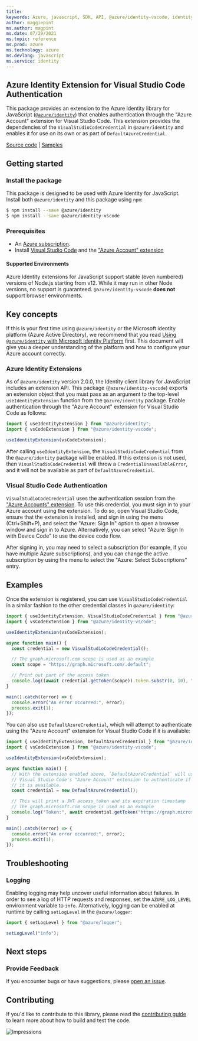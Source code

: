 ```yaml
---
title: 
keywords: Azure, javascript, SDK, API, @azure/identity-vscode, identity
author: maggiepint
ms.author: magpint
ms.date: 07/29/2021
ms.topic: reference
ms.prod: azure
ms.technology: azure
ms.devlang: javascript
ms.service: identity
---
```


## Azure Identity Extension for Visual Studio Code Authentication

This package provides an extension to the Azure Identity library for JavaScript ([`@azure/identity`](https://npmjs.com/package/@azure/identity)) that enables authentication through the "Azure Account" extension for Visual Studio Code. This extension provides the dependencies of the `VisualStudioCodeCredential` in `@azure/identity` and enables it for use on its own or as part of `DefaultAzureCredential`.

[Source code](https://github.com/Azure/azure-sdk-for-js/tree/main/sdk/identity/identity-vscode) | [Samples](https://github.com/Azure/azure-sdk-for-js/blob/main/sdk/identity/identity-vscode/samples-dev)

## Getting started

### Install the package

This package is designed to be used with Azure Identity for JavaScript. Install both `@azure/identity` and this package using `npm`:

```sh
$ npm install --save @azure/identity
$ npm install --save @azure/identity-vscode
```

### Prerequisites

- An [Azure subscription](https://azure.microsoft.com/free/).
- Install [Visual Studio Code](https://aka.ms/vscode) and the ["Azure Account" extension][azaccountext]

#### Supported Environments

Azure Identity extensions for JavaScript support stable (even numbered) versions of Node.js starting from v12. While it may run in other Node versions, no support is guaranteed. `@azure/identity-vscode` **does not** support browser environments.

## Key concepts

If this is your first time using `@azure/identity` or the Microsoft identity platform (Azure Active Directory), we recommend that you read [Using `@azure/identity` with Microsoft Identity Platform](https://github.com/Azure/azure-sdk-for-js/blob/main/documentation/using-azure-identity.md) first. This document will give you a deeper understanding of the platform and how to configure your Azure account correctly.

### Azure Identity Extensions

As of `@azure/identity` version 2.0.0, the Identity client library for JavaScript includes an extension API. This package (`@azure/identity-vscode`) exports an extension object that you must pass as an argument to the top-level `useIdentityExtension` function from the `@azure/identity` package. Enable authentication through the "Azure Account" extension for Visual Studio Code as follows:

```typescript
import { useIdentityExtension } from "@azure/identity";
import { vsCodeExtension } from "@azure/identity-vscode";

useIdentityExtension(vsCodeExtension);
```

After calling `useIdentityExtension`, the `VisualStudioCodeCredential` from the `@azure/identity` package will be enabled. If this extension is not used, then `VisualStudioCodeCredential` will throw a `CredentialUnavailableError`, and it will not be available as part of `DefaultAzureCredential`.

### Visual Studio Code Authentication

`VisualStudioCodeCredential` uses the authentication session from the ["Azure Accounts" extension][azaccountext]. To use this credential, you must sign in to your Azure account using the extension. To do so, open Visual Studio Code, ensure that the extension is installed, and sign in using the menu (Ctrl+Shift+P), and select the "Azure: Sign In" option to open a browser window and sign in to Azure. Alternatively, you can select "Azure: Sign In with Device Code" to use the device code flow.

After signing in, you may need to select a subscription (for example, if you have multiple Azure subscriptions), and you can change the active subscription by using the menu to select the "Azure: Select Subscriptions" entry.

## Examples

Once the extension is registered, you can use `VisualStudioCodeCredential` in a similar fashion to the other credential classes in `@azure/identity`:

```typescript
import { useIdentityExtension, VisualStudioCodeCredential } from "@azure/identity";
import { vsCodeExtension } from "@azure/identity-vscode";

useIdentityExtension(vsCodeExtension);

async function main() {
  const credential = new VisualStudioCodeCredential();

  // The graph.microsoft.com scope is used as an example
  const scope = "https://graph.microsoft.com/.default";

  // Print out part of the access token
  console.log((await credential.getToken(scope)).token.substr(0, 10), "...");
}

main().catch((error) => {
  console.error("An error occurred:", error);
  process.exit(1);
});
```

You can also use `DefaultAzureCredential`, which will attempt to authenticate using the "Azure Account" extension for Visual Studio Code if it is available:

```typescript
import { useIdentityExtension, DefaultAzureCredential } from "@azure/identity";
import { vsCodeExtension } from "@azure/identity-vscode";

useIdentityExtension(vsCodeExtension);

async function main() {
  // With the extension enabled above, `DefaultAzureCredential` will use
  // Visual Studio Code's "Azure Account" extension to authenticate if
  // it is available.
  const credential = new DefaultAzureCredential();

  // This will print a JWT access_token and its expiration timestamp
  // The graph.microsoft.com scope is used as an example
  console.log("Token:", await credential.getToken("https://graph.microsoft.com/.default"));
}

main().catch((error) => {
  console.error("An error occurred:", error);
  process.exit(1);
});
```

## Troubleshooting

### Logging

Enabling logging may help uncover useful information about failures. In order to see a log of HTTP requests and responses, set the `AZURE_LOG_LEVEL` environment variable to `info`. Alternatively, logging can be enabled at runtime by calling `setLogLevel` in the `@azure/logger`:

```javascript
import { setLogLevel } from "@azure/logger";

setLogLevel("info");
```

## Next steps

### Provide Feedback

If you encounter bugs or have suggestions, please [open an issue](https://github.com/Azure/azure-sdk-for-js/issues).

## Contributing

If you'd like to contribute to this library, please read the [contributing guide](https://github.com/Azure/azure-sdk-for-js/blob/main/CONTRIBUTING.md) to learn more about how to build and test the code.

[azaccountext]: https://marketplace.visualstudio.com/items?itemName=ms-vscode.azure-account

![Impressions](https://azure-sdk-impressions.azurewebsites.net/api/impressions/azure-sdk-for-js%2Fsdk%2Fidentity%2Fidentity%2FREADME.png)

